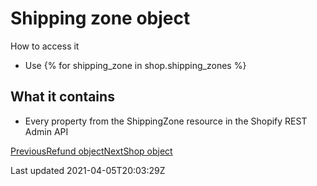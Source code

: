 # Shipping zone object

How to access it

- Use {% for shipping\_zone in shop.shipping\_zones %}

## What it contains

- Every property from the ShippingZone resource in the Shopify REST Admin API

[PreviousRefund object](/platform/liquid/objects/shopify/refund)[NextShop object](/platform/liquid/objects/shopify/shop)

Last updated 2021-04-05T20:03:29Z
